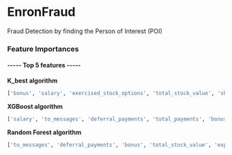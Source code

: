 # EnronFraud
Fraud Detection by finding the Person of Interest (POI)

### Feature Importances

#### ----- Top 5 features -----

**K_best algorithm**
```python
['bonus', 'salary', 'exercised_stock_options', 'total_stock_value', 'shared_receipt_with_poi']
```
**XGBoost algorithm**
```python
['salary', 'to_messages', 'deferral_payments', 'total_payments', 'bonus']
```

**Random Forest algorithm**
```python
['to_messages', 'deferral_payments', 'bonus', 'total_stock_value', 'expenses']
```